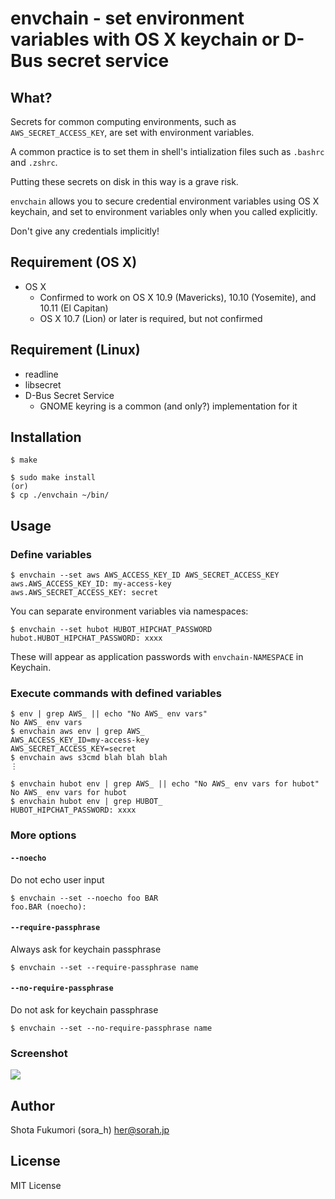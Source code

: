 # envchain - set environment variables with OS X keychain or D-Bus secret service

## What?

Secrets for common computing environments, such as `AWS_SECRET_ACCESS_KEY`, are
set with environment variables.

A common practice is to set them in shell's intialization files such as `.bashrc` and `.zshrc`.

Putting these secrets on disk in this way is a grave risk.

`envchain` allows you to secure credential environment variables using OS X keychain, and set to environment variables only when you called explicitly.

Don't give any credentials implicitly!

## Requirement (OS X)

- OS X
  - Confirmed to work on OS X 10.9 (Mavericks), 10.10 (Yosemite), and 10.11 (El Capitan)
  - OS X 10.7 (Lion) or later is required, but not confirmed

## Requirement (Linux)

- readline
- libsecret
- D-Bus Secret Service
    - GNOME keyring is a common (and only?) implementation for it

## Installation

```
$ make

$ sudo make install
(or)
$ cp ./envchain ~/bin/
```

## Usage

### Define variables

```
$ envchain --set aws AWS_ACCESS_KEY_ID AWS_SECRET_ACCESS_KEY
aws.AWS_ACCESS_KEY_ID: my-access-key
aws.AWS_SECRET_ACCESS_KEY: secret
```

You can separate environment variables via namespaces:

```
$ envchain --set hubot HUBOT_HIPCHAT_PASSWORD
hubot.HUBOT_HIPCHAT_PASSWORD: xxxx
```

These will appear as application passwords with `envchain-NAMESPACE`
in Keychain.

### Execute commands with defined variables

```
$ env | grep AWS_ || echo "No AWS_ env vars"
No AWS_ env vars
$ envchain aws env | grep AWS_
AWS_ACCESS_KEY_ID=my-access-key
AWS_SECRET_ACCESS_KEY=secret
$ envchain aws s3cmd blah blah blah
⋮
```

```
$ envchain hubot env | grep AWS_ || echo "No AWS_ env vars for hubot"
No AWS_ env vars for hubot
$ envchain hubot env | grep HUBOT_
HUBOT_HIPCHAT_PASSWORD: xxxx
```

### More options

#### `--noecho`

Do not echo user input
```
$ envchain --set --noecho foo BAR
foo.BAR (noecho):
```
#### `--require-passphrase`

Always ask for keychain passphrase
```
$ envchain --set --require-passphrase name
```

#### `--no-require-passphrase`

Do not ask for keychain passphrase
```
$ envchain --set --no-require-passphrase name
```

### Screenshot

![](http://img.sorah.jp/20140519_060147_dqwbh_20140519_060144_s1zku_Keychain_Access.png)

## Author

Shota Fukumori (sora\_h) <her@sorah.jp>

## License

MIT License
